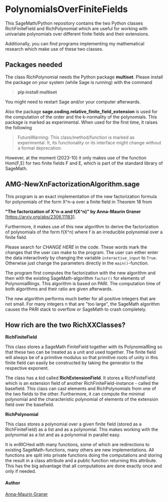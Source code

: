 # PolynomialsOverFiniteFields
This SageMath/Python repository contains the two Python classes RichFiniteField and RichPolynomial which are useful for working with univariate polynomials over different finite fields and their extensions.

Additionally, you can find programs implementing my mathematical research which make use of these two classes.

## Packages needed

The class RichPolynomial needs the Python package __multiset__. Please install the package on your system (while Sage is running) with the command 
>__pip install multiset__ 

You might need to restart Sage and/or your computer afterwards.

Also the package __sage.coding.relative_finite_field_extension__ is used for the computation of the order and the k-normality of the polynomials. This package is marked as experimental. When used for the first time, it raises the following  
> FutureWarning: This class/method/function is marked as experimental. It, its functionality or its interface might change without a formal deprecation.
 
However, at the moment (2023-10) it only makes use of the function Hom(F,E) for two finite fields F and E, which is part of the standard library of SageMath.

## AMG-NewXnFactorizationAlgorithm.sage

This program is an exact implementation of the new factorization formula for polynomials of the form X^n-a over a finite field in Theorem 18 from 

__"The factorization of X^n-a and f(X^n)" by Anna-Maurin Graner__ [https://arxiv.org/abs/2306.11183].

Furthermore, it makes use of this new algorithm to derive the factorization of polynomials of the form f(X^n) where  f is an irreducible polynomial over a finite field.

Please search for _CHANGE HERE_ in the code. These words mark the changes that the user can make to the program. The user can either enter the data interactively by changing the variable `interactive_input` to `True`. Otherwise just change the parameters directly in the `main()`-function. 

The program first computes the factorization with the new algorithm and then with the existing SageMath-algorithm `factor()` for elements of PolynomialRings. This algorithm is based on PARI. The computation time of both algorithms and their ratio are given afterwards. 

The new algorithm performs much better for all positive integers that are not small. For many integers n that are "too large", the SageMath algorithm causes the PARI stack to overflow or SageMath to crash completely. 


## How rich are the two RichXXClasses?
__RichFiniteField__ 

This class stores a SageMath FiniteField together with its PolynomialRing so that these two can be treated as a unit and used together. The finite field will always be of a primitive modulus so that primitive roots of unity in this finite field can easily be constructed by taking the generator to the respective exponent. 

The class has a kid called __RichExtensionField__. It stores a RichFiniteField which is an extension field of another RichFiniteField-instance - called the basefield. This class can cast elements and RichPolynomials from one of the two fields to the other. Furthermore, it can compute the minimal polynomial and the characteristic polynomial of elements of the extension field over the basefield. 

__RichPolynomial__ 

This class stores a polynomial over a given finite field (stored as a RichFiniteField) as a list and as a polynomial. This makes working with the polynomial as a list and as a polynomial in parallel easy.

It is enRICHed with many functions, some of which are redirections to existing SageMath-functions, many others are new implementations. 
All functions are split into private functions doing the computations and storing the result in a class attribute and a public function returning this attribute. This has the big advantage that all computations are done exactly once and only if needed. 


#### Author
[Anna-Maurin Graner](https://www.mathematik.uni-rostock.de/en/struktur/professuren-apl-prof/diskrete-mathematik/translate-to-english-anna-maurin-graner/)
